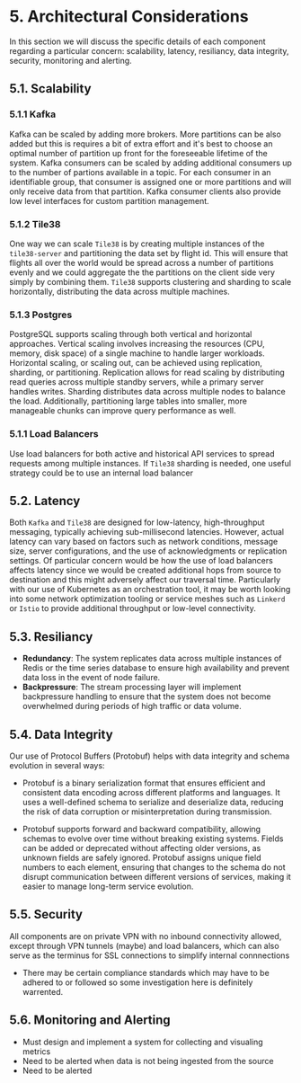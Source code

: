 # 5. Architectural Considerations

In this section we will discuss the specific details of each component regarding a particular concern: scalability, latency, resiliancy, data integrity, security, monitoring and alerting.
   
## 5.1. Scalability

### 5.1.1 Kafka
Kafka can be scaled by adding more brokers. More partitions can be also added but this is requires a bit of extra effort and it's best to choose an optimal number of partition up front for the foreseeable lifetime of the system. Kafka consumers can be scaled by adding additional consumers up to the number of partions available in a topic. For each consumer in an identifiable group, that consumer is assigned one or more partitions and will only receive data from that partition. Kafka consumer clients also provide low level interfaces for custom partition management. 

### 5.1.2 Tile38

One way we can scale `Tile38` is by creating multiple instances of the `tile38-server` and partitioning the data set by flight id. This will ensure that flights all over the world would be spread across a number of partitions evenly and we could aggregate the the partitions on the client side very simply by combining them. `Tile38` supports clustering and sharding to scale horizontally, distributing the data across multiple machines.

### 5.1.3 Postgres

PostgreSQL supports scaling through both vertical and horizontal approaches. Vertical scaling involves increasing the resources (CPU, memory, disk space) of a single machine to handle larger workloads. Horizontal scaling, or scaling out, can be achieved using replication, sharding, or partitioning. Replication allows for read scaling by distributing read queries across multiple standby servers, while a primary server handles writes. Sharding distributes data across multiple nodes to balance the load. Additionally, partitioning large tables into smaller, more manageable chunks can improve query performance as well.

### 5.1.1 Load Balancers

Use load balancers for both active and historical API services to spread requests among multiple instances. If `Tile38` sharding is needed, one useful strategy could be to use an internal load balancer 




## 5.2. Latency

Both `Kafka` and `Tile38` are designed for low-latency, high-throughput messaging, typically achieving sub-millisecond latencies. However, actual latency can vary based on factors such as network conditions, message size, server configurations, and the use of acknowledgments or replication settings. Of particular concern would be how the use of load balancers affects latency since we would be created additional hops from source to destination and this might adversely affect our traversal time. Particularly with our use of Kubernetes as an orchestration tool, it may be worth looking into some network optimization tooling or service meshes such as `Linkerd` or `Istio` to provide additional throughput or low-level connectivity.

## 5.3. Resiliancy



- **Redundancy**: The system replicates data across multiple instances of Redis or the time series database to ensure high availability and prevent data loss in the event of node failure.
- **Backpressure**: The stream processing layer will implement backpressure handling to ensure that the system does not become overwhelmed during periods of high traffic or data volume.

## 5.4. Data Integrity

Our use of Protocol Buffers (Protobuf) helps with data integrity and schema evolution in several ways:

 - Protobuf is a binary serialization format that ensures efficient and consistent data encoding across different platforms and languages. It uses a well-defined schema to serialize and deserialize data, reducing the risk of data corruption or misinterpretation during transmission.

 - Protobuf supports forward and backward compatibility, allowing schemas to evolve over time without breaking existing systems. Fields can be added or deprecated without affecting older versions, as unknown fields are safely ignored. Protobuf assigns unique field numbers to each element, ensuring that changes to the schema do not disrupt communication between different versions of services, making it easier to manage long-term service evolution.

## 5.5. Security 

All components are on private VPN with no inbound connectivity allowed, except through VPN tunnels (maybe) and load balancers, which can also serve as the terminus for SSL connections to simplify internal connnections 

- There may be certain compliance standards which may have to be adhered to or followed so some investigation here is definitely warrented.

## 5.6. Monitoring and Alerting

- Must design and implement a system for collecting and visualing metrics 
- Need to be alerted when data is not being ingested from the source
- Need to be alerted 



